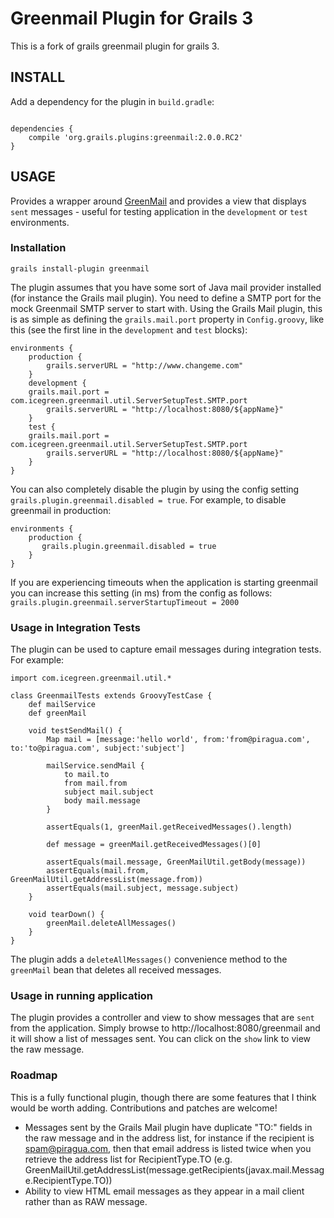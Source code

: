 Greenmail Plugin for Grails 3
=============================

This is a fork of grails greenmail plugin for grails 3.

INSTALL
-------

Add a dependency for the plugin in `build.gradle`:

```

dependencies {    
    compile 'org.grails.plugins:greenmail:2.0.0.RC2'    
}

```


USAGE
-------

Provides a wrapper around [GreenMail](http://www.icegreen.com/greenmail/) and provides a view that displays `sent` messages - useful for testing application in the `development` or `test` environments.


### Installation

    grails install-plugin greenmail


The plugin assumes that you have some sort of Java mail provider installed (for instance the Grails mail plugin). You need to define a SMTP port for the mock Greenmail SMTP server to start with. Using the Grails Mail plugin, this is as simple as defining the `grails.mail.port` property in `Config.groovy`, like this (see the first line in the `development` and `test` blocks):

	environments {
	    production {
	        grails.serverURL = "http://www.changeme.com"
	    }
	    development {
		grails.mail.port = com.icegreen.greenmail.util.ServerSetupTest.SMTP.port
	        grails.serverURL = "http://localhost:8080/${appName}"
	    }
	    test {
		grails.mail.port = com.icegreen.greenmail.util.ServerSetupTest.SMTP.port
	        grails.serverURL = "http://localhost:8080/${appName}"
	    }
	}

You can also completely disable the plugin by using the config setting `grails.plugin.greenmail.disabled = true`.  For example, to disable greenmail in production:

	environments {
	    production {
	       grails.plugin.greenmail.disabled = true
	    }
	}

If you are experiencing timeouts when the application is starting greenmail you can increase this setting (in ms) from 
the config as follows: `grails.plugin.greenmail.serverStartupTimeout = 2000`

### Usage in Integration Tests

The plugin can be used to capture email messages during integration tests. For example:

	import com.icegreen.greenmail.util.*

	class GreenmailTests extends GroovyTestCase {
	    def mailService
	    def greenMail

	    void testSendMail() {
	        Map mail = [message:'hello world', from:'from@piragua.com', to:'to@piragua.com', subject:'subject']

	        mailService.sendMail {
	            to mail.to
	            from mail.from
	            subject mail.subject
	            body mail.message
	        }
	        
	        assertEquals(1, greenMail.getReceivedMessages().length)
		
	        def message = greenMail.getReceivedMessages()[0]
			
	        assertEquals(mail.message, GreenMailUtil.getBody(message))
	        assertEquals(mail.from, GreenMailUtil.getAddressList(message.from))
	        assertEquals(mail.subject, message.subject)
	    }

	    void tearDown() {
	        greenMail.deleteAllMessages()
	    }
	}


The plugin adds a `deleteAllMessages()` convenience method to the `greenMail` bean that deletes all received messages.

### Usage in running application 

The plugin provides a controller and view to show messages that are `sent` from the application.  Simply browse to http://localhost:8080/greenmail and it will show a list of messages sent.  You can click on the `show` link to view the raw message.


### Roadmap
This is a fully functional plugin, though there are some features that I think would be worth adding.  Contributions and patches are welcome!  

* Messages sent by the Grails Mail plugin have duplicate "TO:" fields in the raw message and in the address list, for instance if the recipient is spam@piragua.com, then that email address is listed twice when you retrieve the address list for RecipientType.TO (e.g. GreenMailUtil.getAddressList(message.getRecipients(javax.mail.Message.RecipientType.TO))
* Ability to view HTML email messages as they appear in a mail client rather than as RAW message.

